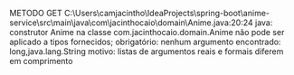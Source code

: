 METODO GET
C:\Users\camjacintho\IdeaProjects\spring-boot\anime-service\src\main\java\com\jacinthocaio\domain\Anime.java:20:24
java: construtor Anime na classe com.jacinthocaio.domain.Anime não pode ser aplicado a tipos fornecidos;
obrigatório: nenhum argumento
encontrado: long,java.lang.String
motivo: listas de argumentos reais e formais diferem em comprimento
